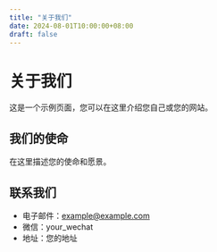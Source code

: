 ```yaml
---
title: "关于我们"
date: 2024-08-01T10:00:00+08:00
draft: false
---
```


# 关于我们

这是一个示例页面，您可以在这里介绍您自己或您的网站。

## 我们的使命

在这里描述您的使命和愿景。

## 联系我们

- 电子邮件：example@example.com
- 微信：your_wechat
- 地址：您的地址 
